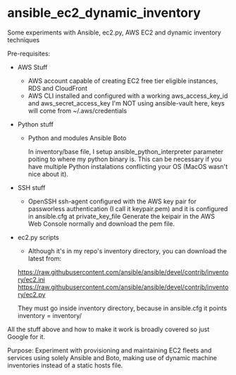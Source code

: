 # ansible_ec2_dynamic_inventory
Some experiments with Ansible, ec2.py, AWS EC2 and dynamic inventory techniques

Pre-requisites:
* AWS Stuff
  - AWS account capable of creating EC2 free tier eligible instances, RDS and CloudFront
  - AWS CLI installed and configured with a working aws_access_key_id and aws_secret_access_key
  I'm NOT using ansible-vault here, keys will come from ~/.aws/credentials

* Python stuff
  - Python and modules
    Ansible
    Boto
     
    In inventory/base file, I setup ansible_python_interpreter parameter poiting to where my
    python binary is. This can be necessary if you have multiple Python instalations conflicting
    your OS (MacOS wasn't nice about it).

* SSH stuff
  - OpenSSH
    ssh-agent configured with the AWS key pair for passworless authentication
    (I call it keypair.pem) and it is configured in ansible.cfg at private_key_file
    Generate the keipair in the AWS Web Console normally and download the pem file.

* ec2.py scripts
  - Although it's in my repo's inventory directory, you can download the latest from:

  https://raw.githubusercontent.com/ansible/ansible/devel/contrib/inventory/ec2.ini
  https://raw.githubusercontent.com/ansible/ansible/devel/contrib/inventory/ec2.py
  
  They must go inside inventory directory, because in ansible.cfg it points inventory = inventory/
  
All the stuff above and how to make it work is broadly covered so just Google for it.

Purpose:
 Experiment with provisioning and maintaining EC2 fleets and services using solely Ansible and Boto, making use of dynamic machine inventories instead of a static hosts file.
